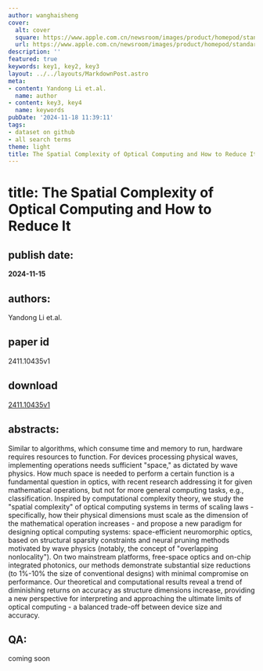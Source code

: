 ```yaml
---
author: wanghaisheng
cover:
  alt: cover
  square: https://www.apple.com.cn/newsroom/images/product/homepod/standard/Apple-HomePod-hero-230118_big.jpg.large_2x.jpg
  url: https://www.apple.com.cn/newsroom/images/product/homepod/standard/Apple-HomePod-hero-230118_big.jpg.large_2x.jpg
description: ''
featured: true
keywords: key1, key2, key3
layout: ../../layouts/MarkdownPost.astro
meta:
- content: Yandong Li et.al.
  name: author
- content: key3, key4
  name: keywords
pubDate: '2024-11-18 11:39:11'
tags:
- dataset on github
- all search terms
theme: light
title: The Spatial Complexity of Optical Computing and How to Reduce It
---
```


# title: The Spatial Complexity of Optical Computing and How to Reduce It 
## publish date: 
**2024-11-15** 
## authors: 
  Yandong Li et.al. 
## paper id
2411.10435v1
## download
[2411.10435v1](http://arxiv.org/abs/2411.10435v1)
## abstracts:
Similar to algorithms, which consume time and memory to run, hardware requires resources to function. For devices processing physical waves, implementing operations needs sufficient "space," as dictated by wave physics. How much space is needed to perform a certain function is a fundamental question in optics, with recent research addressing it for given mathematical operations, but not for more general computing tasks, e.g., classification. Inspired by computational complexity theory, we study the "spatial complexity" of optical computing systems in terms of scaling laws - specifically, how their physical dimensions must scale as the dimension of the mathematical operation increases - and propose a new paradigm for designing optical computing systems: space-efficient neuromorphic optics, based on structural sparsity constraints and neural pruning methods motivated by wave physics (notably, the concept of "overlapping nonlocality"). On two mainstream platforms, free-space optics and on-chip integrated photonics, our methods demonstrate substantial size reductions (to 1%-10% the size of conventional designs) with minimal compromise on performance. Our theoretical and computational results reveal a trend of diminishing returns on accuracy as structure dimensions increase, providing a new perspective for interpreting and approaching the ultimate limits of optical computing - a balanced trade-off between device size and accuracy.
## QA:
coming soon
